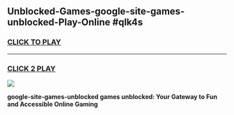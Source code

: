 
## Unblocked-Games-google-site-games-unblocked-Play-Online #qlk4s
<h3>
<a href="https://news.freeplayer.one?title=google-site-games-unblocked&ref=3">CLICK TO PLAY</a></h3>
<hr>

<h3>
<a href="https://news.freeplayer.one?title=google-site-games-unblocked&ref=3">CLICK 2 PLAY</a>
  
</h3>

<a href="https://news.freeplayer.one?title=google-site-games-unblocked&ref=3"><img src="https://clearcache.store/games.png"></a>


**google-site-games-unblocked games unblocked: Your Gateway to Fun and Accessible Online Gaming**
